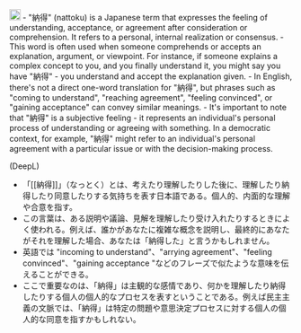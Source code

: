 
<img src='https://scrapbox.io/api/pages/nishio/GPT-4/icon' alt='GPT-4.icon' height="19.5"/>
- "納得" (nattoku) is a Japanese term that expresses the feeling of understanding, acceptance, or agreement after consideration or comprehension. It refers to a personal, internal realization or consensus.
- This word is often used when someone comprehends or accepts an explanation, argument, or viewpoint. For instance, if someone explains a complex concept to you, and you finally understand it, you might say you have "納得" - you understand and accept the explanation given.
- In English, there's not a direct one-word translation for "納得", but phrases such as "coming to understand", "reaching agreement", "feeling convinced", or "gaining acceptance" can convey similar meanings.
- It's important to note that "納得" is a subjective feeling - it represents an individual's personal process of understanding or agreeing with something. In a democratic context, for example, "納得" might refer to an individual's personal agreement with a particular issue or with the decision-making process.

(DeepL)
- 「[[納得]]」（なっとく）とは、考えたり理解したりした後に、理解したり納得したり同意したりする気持ちを表す日本語である。個人的、内面的な理解や合意を指す。
- この言葉は、ある説明や議論、見解を理解したり受け入れたりするときによく使われる。例えば、誰かがあなたに複雑な概念を説明し、最終的にあなたがそれを理解した場合、あなたは「納得した」と言うかもしれません。
- 英語では "incoming to understand"、"arrying agreement"、"feeling convinced"、"gaining acceptance "などのフレーズで似たような意味を伝えることができる。
- ここで重要なのは、「納得」は主観的な感情であり、何かを理解したり納得したりする個人の個人的なプロセスを表すということである。例えば民主主義の文脈では、「納得」は特定の問題や意思決定プロセスに対する個人の個人的な同意を指すかもしれない。

